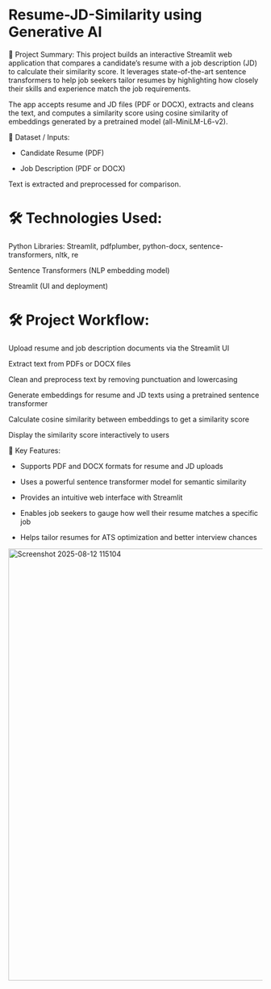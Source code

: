 # Resume-JD-Similarity using Generative AI

📌 Project Summary:
This project builds an interactive Streamlit web application that compares a candidate’s resume with a job description (JD) to calculate their similarity score. It leverages state-of-the-art sentence transformers to help job seekers tailor resumes by highlighting how closely their skills and experience match the job requirements.

The app accepts resume and JD files (PDF or DOCX), extracts and cleans the text, and computes a similarity score using cosine similarity of embeddings generated by a pretrained model (all-MiniLM-L6-v2).

📂 Dataset / Inputs:

- Candidate Resume (PDF)

- Job Description (PDF or DOCX)

Text is extracted and preprocessed for comparison.

# 🛠️ Technologies Used:

Python Libraries: Streamlit, pdfplumber, python-docx, sentence-transformers, nltk, re

Sentence Transformers (NLP embedding model)

Streamlit (UI and deployment)

# 🛠️ Project Workflow:

Upload resume and job description documents via the Streamlit UI

Extract text from PDFs or DOCX files

Clean and preprocess text by removing punctuation and lowercasing

Generate embeddings for resume and JD texts using a pretrained sentence transformer

Calculate cosine similarity between embeddings to get a similarity score

Display the similarity score interactively to users

🧠 Key Features:

- Supports PDF and DOCX formats for resume and JD uploads

- Uses a powerful sentence transformer model for semantic similarity

- Provides an intuitive web interface with Streamlit

- Enables job seekers to gauge how well their resume matches a specific job

- Helps tailor resumes for ATS optimization and better interview chances
  

<img width="1822" height="856" alt="Screenshot 2025-08-12 115104" src="https://github.com/user-attachments/assets/c839c882-2057-4e25-8719-11aba566620b" />



